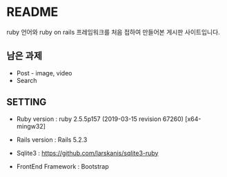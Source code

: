 # README
ruby 언어와 ruby on rails 프레임워크를 처음 접하여 만들어본 게시판 사이트입니다.

## 남은 과제
 * Post - image, video
 * Search
 


## SETTING
 * Ruby version : ruby 2.5.5p157 (2019-03-15 revision 67260) [x64-mingw32]

 * Rails version : Rails 5.2.3

 * Sqlite3 : https://github.com/larskanis/sqlite3-ruby

 * FrontEnd Framework : Bootstrap
